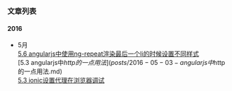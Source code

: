 ### 文章列表
#### 2016
* 5月  
  [5.6 angularjs中使用ng-repeat渲染最后一个li的时候设置不同样式](posts/2016-05-06-angularjs中使用ng-repeat渲染最后一个li的时候设置不同样式.md)  
  [5.3 angularjs中$http的一点用法](posts/2016-05-03-angularjs中$http的一点用法.md)  
  [5.3 ionic设置代理在浏览器调试](posts/2016-05-03-ionic设置代理在浏览器调试.md)  